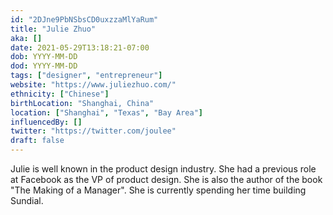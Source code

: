 ```yaml
---
id: "2DJne9PbNSbsCD0uxzzaMlYaRum"
title: "Julie Zhuo"
aka: []
date: 2021-05-29T13:18:21-07:00
dob: YYYY-MM-DD
dod: YYYY-MM-DD
tags: ["designer", "entrepreneur"]
website: "https://www.juliezhuo.com/"
ethnicity: ["Chinese"]
birthLocation: "Shanghai, China"
location: ["Shanghai", "Texas", "Bay Area"]
influencedBy: []
twitter: "https://twitter.com/joulee"
draft: false
---
```


Julie is well known in the product design industry. She had a previous role at
Facebook as the VP of product design. She is also the author of the book "The
Making of a Manager". She is currently spending her time building Sundial.
